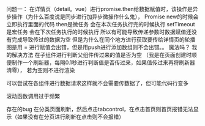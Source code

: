 问题一：
在详情页（detail。vue）进行promise.then给数据赋值时，该操作是异步操作（为什么百度说是同步进行加异步微操作什么鬼），
Promise new的时候会立即执行里面的代码
 then是微任务 会在本次任务执行完的时候执行 setTimeout是宏任务 会在下次任务执行的时候执行
所以有可能导致传递参数时数据赋值还没有完成导致传过的数据为空
但是为什么在同个地方进行获取要传给详情页的轮播图是用 = 进行赋值会出错，但是用push进行添加数组则不会出错。。
魔法吗？
我的解决方法
在子组件进行判断父组件传过来的值是否为空
（我是在页面创建时顺便制作一个刷新器，每隔0.1秒进行判断值是否传过来，如果值传过来再将刷新器清零），
若为空则不进行渲染

可以尝试在各组件进行数据请求这样就不会需要传数据了，但可能代码行变多

滚动函数调用过于频繁

存在的bug
在分类页面刷新，然后点击tabcontrol，在点击首页则首页报错无法显示（如果没有在分页进行刷新在点击则不会报错）

